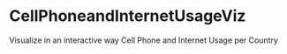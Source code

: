 # CellPhoneandInternetUsageViz
Visualize in an interactive way Cell Phone and Internet Usage per Country

